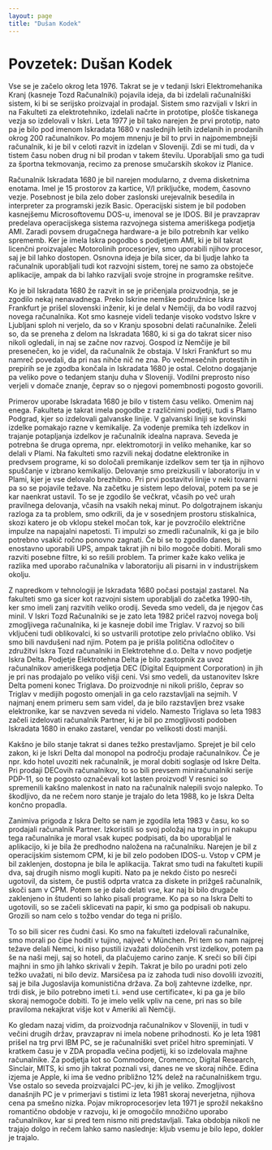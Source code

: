 ```yaml
---
layout: page
title: "Dušan Kodek"
---
```


# Povzetek: Dušan Kodek

Vse se je začelo okrog leta 1976. Takrat se je v tedanji Iskri Elektromehanika Kranj (kasneje Tozd Računalniki) pojavila ideja, da bi izdelali računalniški sistem, ki bi se serijsko proizvajal in prodajal. Sistem smo razvijali v Iskri in na Fakulteti za elektrotehniko, izdelali načrte in prototipe, plošče tiskanega vezja so izdelovali v Iskri. Leta 1977 je bil tako narejen že prvi prototip, nato pa je bilo pod imenom Iskradata 1680 v naslednjih letih izdelanih in prodanih okrog 200 računalnikov. Po mojem mnenju je bil to prvi in najpomembnejši računalnik, ki je bil v celoti razvit in izdelan v Sloveniji. Zdi se mi tudi, da v tistem času noben drug ni bil prodan v takem številu. Uporabljali smo ga tudi za športna tekmovanja, recimo za prenose smučarskih skokov iz Planice.

Računalnik Iskradata 1680 je bil narejen modularno, z dvema disketnima enotama. Imel je 15 prostorov za kartice, V/I priključke, modem, časovno vezje. Posebnost je bila zelo dober zaslonski urejevalnik besedila in interpreter za programski jezik Basic. Operacijski sistem je bil podoben kasnejšemu Microsoftovemu DOS-u, imenoval se je IDOS. Bil je pravzaprav predelava operacijskega sistema razvojnega sistema ameriškega podjetja AMI. Zaradi povsem drugačnega hardware-a je bilo potrebnih kar veliko sprememb.  Ker je imela Iskra pogodbo s podjetjem AMI, ki je bil takrat licenčni proizvajalec Motorolinih procesorjev, smo uporabili njihov procesor, saj je bil lahko dostopen. Osnovna ideja je bila sicer, da bi ljudje lahko ta računalnik uporabljali tudi kot razvojni sistem, torej ne samo za obstoječe aplikacije, ampak da bi lahko razvijali svoje strojne in programske rešitve.

Ko je bil Iskradata 1680 že razvit in se je pričenjala proizvodnja, se je zgodilo nekaj nenavadnega. Preko Iskrine nemške podružnice Iskra Frankfurt je prišel slovenski inženir, ki je delal v Nemčiji, da  bo vodil razvoj novega računalnika. Kot smo kasneje videli  tedanje visoko vodstvo Iskre v Ljubljani sploh ni verjelo, da so v Kranju sposobni delati računalnike. Želeli so, da se preneha z delom na Iskradata 1680, ki si ga do takrat sicer niso nikoli ogledali,  in naj se začne nov razvoj. Gospod iz Nemčije je bil presenečen, ko je videl, da računalnik že obstaja. V Iskri Frankfurt so mu namreč povedali, da pri nas nihče nič ne zna.  Po večmesečnih protestih in prepirih se je zgodba končala in Iskradata 1680 je ostal. Celotno dogajanje pa veliko pove o tedanjem stanju duha v Sloveniji. Vodilni preprosto niso verjeli v domače znanje, čeprav so o njegovi pomembnosti pogosto govorili.

Primerov uporabe Iskradata 1680 je bilo v tistem času veliko. Omenim naj enega. Fakulteta je takrat imela pogodbe z različnimi podjetji,  tudi s Plamo Podgrad, kjer so izdelovali galvanske linije. V galvanski liniji se kovinski izdelke pomakajo razne v kemikalije. Za vodenje premika teh izdelkov in trajanje potapljanja izdelkov je računalnik idealna naprava.  Seveda je potrebna še druga oprema, npr. elektromotorji in veliko mehanike, kar so delali v Plami. Na  fakulteti smo razvili nekaj dodatne elektronike in predvsem programe, ki so določali premikanje izdelkov sem ter tja in njihovo spuščanje v izbrano kemikalijo. Delovanje smo preizkusili v laboratoriju in v Plami, kjer je vse delovalo brezhibno. Pri prvi postavitvi linije v neki tovarni pa so se pojavile težave. Na začetku je sistem lepo deloval, potem pa se je kar naenkrat ustavil. To se je zgodilo še večkrat, včasih po več urah pravilnega delovanja, včasih na vsakih nekaj minut.  Po dolgotrajnem iskanju razloga za ta problem, smo odkrili, da je v sosednjem prostoru stiskalnica, skozi katero je ob vklopu stekel močan tok, kar je povzročilo električne impulze na napajalni napetosti. Ti impulzi so zmedli računalnik, ki ga je bilo potrebno vsakič ročno ponovno zagnati.  Če bi se to zgodilo danes, bi enostavno uporabili UPS, ampak  takrat jih ni bilo mogoče dobiti. Morali smo razviti posebne filtre, ki so rešili  problem. Ta primer kaže kako velika je razlika med uporabo računalnika v laboratoriju ali pisarni in  v industrijskem okolju.

Z napredkom v tehnologiji je Iskradata 1680 počasi postajal zastarel. Na fakulteti smo ga sicer kot razvojni sistem uporabljali do začetka 1990-tih, ker smo imeli zanj razvitih veliko orodij. Seveda smo vedeli, da je njegov čas minil. V Iskri Tozd Računalniki se je zato leta 1982 pričel razvoj novega bolj zmogljivega računalnika, ki je kasneje dobil ime Triglav. V razvoj so bili vključeni tudi oblikovalci, ki so ustvarili prototipe zelo privlačno obliko.  Vsi smo bili navdušeni nad njim. Potem pa je prišla politična odločitev o združitvi Iskra Tozd računalniki in Elektrotehne d.o. Delta v novo podjetje Iskra Delta. Podjetje Elektrotehna Delta je bilo zastopnik za uvoz računalnikov ameriškega podjetja DEC (Digital Equipment Corporation) in jih je pri nas prodajalo po veliko višji ceni. Vsi smo vedeli, da ustanovitev Iskre Delta  pomeni konec Triglava. Do proizvodnje ni nikoli prišlo, čeprav so Triglav v medijih pogosto omenjali in ga celo razstavljali na sejmih. V najmanj enem primeru sem sam videl, da je bilo razstavljen brez vsake elektronike, kar se navzven seveda ni videlo. Namesto Triglava so leta 1983 začeli izdelovati računalnik Partner, ki je bil po zmogljivosti podoben Iskradata  1680 in enako zastarel, vendar po velikosti dosti manjši.

Kakšno je bilo stanje takrat si danes težko prestavljamo. Sprejet je bil celo zakon, ki je Iskri Delta dal monopol na področju prodaje računalnikov. Če je npr. kdo hotel uvoziti nek računalnik, je moral dobiti soglasje od Iskre Delta. Pri prodaji DECovih računalnikov, to so bili prevsem miniračunalniki serije PDP-11, so te pogosto označevali kot lasten proizvod! V resnici so spremenili kakšno malenkost in nato na računalnik nalepili svojo nalepko. To škodljivo, da ne rečem noro stanje je trajalo do leta 1988, ko je Iskra Delta končno propadla.

Zanimiva prigoda z Iskra Delto se nam je zgodila leta 1983 v času, ko so prodajali računalnik Partner. Izkoristili so svoj položaj na trgu in pri nakupu tega računalnika je moral vsak kupec podpisati, da bo uporabljal le aplikacijo, ki je bila že predhodno naložena na računalniku. Narejen je bil z operacijskim sistemom CPM, ki je bil zelo podoben IDOS-u. Vstop v CPM je bil zaklenjen, dostopna je bila le aplikacija. Takrat smo tudi na fakulteti kupili dva, saj drugih nismo mogli kupiti. Nato pa je nekdo čisto po nesreči ugotovil, da sistem, če pustiš odprta vratca za diskete in prižgeš računalnik, skoči sam v CPM. Potem se je dalo delati vse, kar naj bi bilo drugače zaklenjeno in študenti so lahko pisali programe. Ko pa so na Iskra Delti to ugotovili, so se začeli sklicevati na papir, ki smo ga podpisali ob nakupu. Grozili so nam celo s tožbo vendar do tega ni prišlo.

To so bili sicer res čudni časi. Ko smo na fakulteti izdelovali računalnike, smo morali po čipe hoditi v tujino, največ v München. Pri tem so nam najprej težave delali Nemci, ki niso pustili izvažati določenih vrst izdelkov, potem pa še na naši meji, saj so hoteli, da plačujemo carino zanje. K sreči so bili čipi majhni in smo jih lahko skrivali v žepih. Takrat je bilo po uradni poti zelo  težko uvažati, ni bilo deviz. Marsičesa pa iz zahoda tudi niso dovolili izvoziti, saj je bila Jugoslavija komunistična država. Za bolj zahtevne izdelke, npr. trdi disk, je bilo potrebno imeti t.i. »end use certificate«, ki pa ga je bilo skoraj nemogoče dobiti. To je imelo velik vpliv na cene, pri nas so bile praviloma nekajkrat višje kot v Ameriki ali Nemčiji.
 
Ko gledam nazaj vidim, da proizvodnja računalnikov v Sloveniji, in tudi v večini drugih držav, pravzaprav ni imela nobene prihodnosti. Ko je leta 1981 prišel na trg prvi IBM PC, se je računalniški svet pričel hitro spreminjati. V kratkem času je v ZDA propadla večina podjetij, ki so izdelovala majhne računalnike. Za podjetja kot so Commodore, Cromemco, Digital Research, Sinclair, MITS, ki smo jih takrat poznali vsi, danes ne ve skoraj nihče. Edina izjema je Apple, ki ima še vedno približno 12% delež na računalniškem trgu. Vse ostalo so seveda proizvajalci PC-jev, ki jih je veliko. Zmogljivost današnjih PC je v primerjavi s tistimi iz leta 1981 skoraj neverjetna, njihova cena pa smešno nizka. Pojav mikroprocesorjev leta 1971 je sprožil nekakšno romantično obdobje  v razvoju, ki je omogočilo množično uporabo računalnikov, kar si pred tem nismo niti predstavljali. Taka obdobja nikoli ne trajajo dolgo in rečem  lahko samo naslednje: kljub vsemu je bilo lepo, dokler je trajalo.